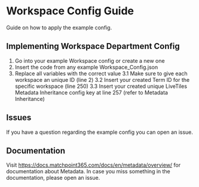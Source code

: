 # Workspace Config Guide
Guide on how to apply the example config.

## Implementing Workspace Department Config
1. Go into your example Workspace config or create a new one
2. Insert the code from any example Workspace_Config.json
3. Replace all variables with the correct value
3.1 Make sure to give each workspace an unique ID (line 2)
3.2 Insert your created Term ID for the specific workspace (line 250)
3.3 Insert your created unique LiveTiles Metadata Inheritance config key at line 257 (refer to Metadata Inheritance)

## Issues
If you have a question regarding the example config you can open an issue.

## Documentation
Visit https://docs.matchpoint365.com/docs/en/metadata/overview/ for documentation about Metadata.
In case you miss something in the documentation, please open an issue.